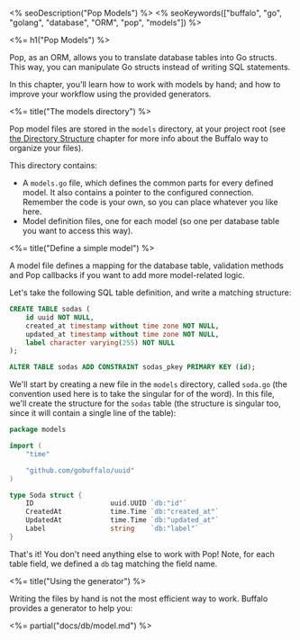 <% seoDescription("Pop Models") %>
<% seoKeywords(["buffalo", "go", "golang", "database", "ORM", "pop", "models"]) %>

<%= h1("Pop Models") %>

Pop, as an ORM, allows you to translate database tables into Go structs. This way, you can manipulate Go structs instead of writing SQL statements.

In this chapter, you'll learn how to work with models by hand; and how to improve your workflow using the provided generators.

<%= title("The models directory") %>

Pop model files are stored in the `models` directory, at your project root (see [the Directory Structure](/en/docs/directory-structure) chapter for more info about the Buffalo way to organize your files).

This directory contains:

* A `models.go` file, which defines the common parts for every defined model. It also contains a pointer to the configured connection. Remember the code is your own, so you can place whatever you like here.
* Model definition files, one for each model (so one per database table you want to access this way).

<%= title("Define a simple model") %>

A model file defines a mapping for the database table, validation methods and Pop callbacks if you want to add more model-related logic.

Let's take the following SQL table definition, and write a matching structure:

```sql
CREATE TABLE sodas (
    id uuid NOT NULL,
    created_at timestamp without time zone NOT NULL,
    updated_at timestamp without time zone NOT NULL,
    label character varying(255) NOT NULL
);

ALTER TABLE sodas ADD CONSTRAINT sodas_pkey PRIMARY KEY (id);
```

We'll start by creating a new file in the `models` directory, called `soda.go` (the convention used here is to take the singular for of the word). In this file, we'll create the structure for the `sodas` table (the structure is singular too, since it will contain a single line of the table):

```go
package models

import (
	"time"

	"github.com/gobuffalo/uuid"
)

type Soda struct {
	ID                   uuid.UUID `db:"id"`
	CreatedAt            time.Time `db:"created_at"`
	UpdatedAt            time.Time `db:"updated_at"`
	Label                string    `db:"label"`
}
```

That's it! You don't need anything else to work with Pop! Note, for each table field, we defined a `db` tag matching the field name.

<%= title("Using the generator") %>

Writing the files by hand is not the most efficient way to work. Buffalo provides a generator to help you:

<%= partial("docs/db/model.md") %>